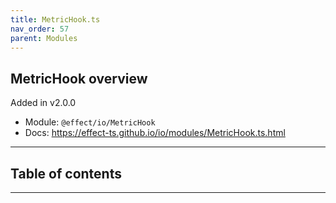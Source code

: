 ```yaml
---
title: MetricHook.ts
nav_order: 57
parent: Modules
---
```


## MetricHook overview

Added in v2.0.0

- Module: `@effect/io/MetricHook`
- Docs: https://effect-ts.github.io/io/modules/MetricHook.ts.html

---

<h2 class="text-delta">Table of contents</h2>

---
